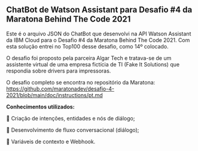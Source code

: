 ## ChatBot de Watson Assistant para Desafio #4 da Maratona Behind The Code 2021

Este é o arquivo JSON do ChatBot que desenvolvi na API Watson Assistant da IBM Cloud para o Desafio #4 da Maratona Behind The Code 2021. Com esta solução entrei no Top100 desse desafio, como 14º colocado.

O desafio foi proposto pela parceira Algar Tech e tratava-se de um assistente virtual de uma empresa fictícia de TI (Fake It Solutions) que respondia sobre drivers para impressoras.

O desafio completo se encontra no repositório da Maratona: https://github.com/maratonadev/desafio-4-2021/blob/main/doc/instructions/pt.md

**Conhecimentos utilizados:**

:rocket: Criação de intenções, entidades e nós de diálogo;

:rocket: Desenvolvimento de fluxo conversacional (diálogo);

:rocket: Variáveis de contexto e Webhook.